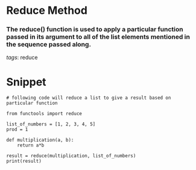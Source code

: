 # Reduce Method
### The reduce() function is used to apply a particular function passed in its argument to all of the list elements mentioned in the sequence passed along.

_tags_: reduce

# Snippet
```
# following code will reduce a list to give a result based on particular function

from functools import reduce

list_of_numbers = [1, 2, 3, 4, 5]
prod = 1

def multiplication(a, b):
	return a*b

result = reduce(multiplication, list_of_numbers)
print(result)
```
